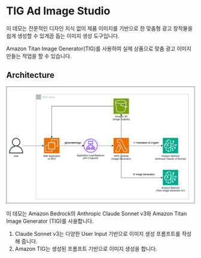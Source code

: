# TIG Ad Image Studio

이 데모는 전문적인 디자인 지식 없이 제품 이미지를 기반으로 한 맞춤형 광고 창작물을 쉽게 생성할 수 있게끔 돕는 이미지 생성 도구입니다.

Amazon Titan Image Generator(TIG)를 사용하여 실제 상품으로 맞춤 광고 이미지 만들는 작업을 할 수 있습니다.

## Architecture
![Demo Architecture](frontend/images/Demo-Architecture.png)

이 데모는 Amazon Bedrock의 Anthropic Claude Sonnet v3와 Amazon Titan Image Generator (TIG)를 사용합니다.

1. Claude Sonnet v3는 다양한 User Input 기반으로 이미지 생성 프롬프트를 작성해 줍니다.
2. Amazon TIG는 생성된 프롬프트 기반으로 이미지 생성을 합니다.
